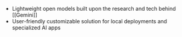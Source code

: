 - Lightweight open models built upon the research and tech behind [[Gemini]]
- User-friendly customizable solution for local deployments and specialized AI apps
